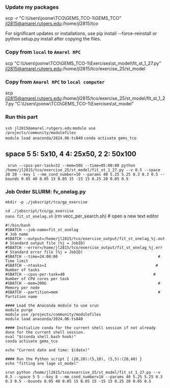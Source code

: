 ### Update my packages
scp -r "C:\Users\joonw\TCO\GEMS_TCO-1\GEMS_TCO" jl2815@amarel.rutgers.edu:/home/jl2815/tco

For significant updates or installations, use pip install --force-reinstall or python setup.py install after copying the files.

### Copy from ```local``` to ```Amarel HPC```

scp "C:\Users\joonw\TCO\GEMS_TCO-1\Exercises\st_model\fit_st_1_27.py" jl2815@amarel.rutgers.edu:/home/jl2815/tco/exercise_25/st_model

### Copy from ```Amarel HPC``` to ```local computer```
scp jl2815@amarel.rutgers.edu:/home/jl2815/tco/exercise_25/st_model/fit_st_1_27.py "C:\Users\joonw\TCO\GEMS_TCO-1\Exercises\st_model\"


### Run this part
```ssh jl2815@amarel.rutgers.edu```
```module use /projects/community/modulefiles```           
```module load anaconda/2024.06-ts840``` 
```conda activate gems_tco```

## space 5 5: 5x10, 4 4: 25x50, 2 2: 50x100



``` srun --cpus-per-task=32 --mem=50G --time=05:00:00 python /home/jl2815/tco/exercise_25/st_model/fit_st_1_27.py --v 0.5 --space 20 20 --key 1 --mm_cond_number=10 --params 40 5.25 5.25 0.3 0.3 0.5 --bounds 0.05 40 0.05 15 0.05 15 -15 15 0.25 20 0.05 0.5```





### Job Order SLURM: fv_onelag.py    
```mkdir -p ./jobscript/tco/gp_exercise```      

```cd ./jobscript/tco/gp_exercise```                          
```nano fit_st_onelag.sh```         (rm vecc_per_search.sh)        # open a new text editor     

``` 
#!/bin/bash
#SBATCH --job-name=fit_st_onelag                                      # Job name
#SBATCH --output=/home/jl2815/tco/exercise_output/fit_st_onelag_%j.out    # Standard output file (%j = JobID)
#SBATCH --error=/home/jl2815/tco/exercise_output/fit_st_onelag_%j.err     # Standard error file (%j = JobID)
#SBATCH --time=24:00:00                                            # Time limit
#SBATCH --ntasks=1                                                # Number of tasks
#SBATCH --cpus-per-task=40                                       # Number of CPU cores per task
#SBATCH --mem=200G                                                 # Memory per node
#SBATCH --partition=mem                                            # Partition name

#### Load the Anaconda module to use srun 
module purge                                              
module use /projects/community/modulefiles                 
module load anaconda/2024.06-ts840 

#### Initialize conda for the current shell session if not already done for the current shell session.
eval "$(conda shell.bash hook)"
conda activate gems_tco

echo "Current date and time: $(date)"

#### Run the Python script { (20,20):(5,10), (5,5):(20,40) }
echo "fitting one lage st_model"

srun python /home/jl2815/tco/exercise_25/st_model/fit_st_1_27.py --v 0.5 --space 5 5 --key 8 --mm_cond_number=10 --params 40 5.25 5.25 0.3 0.3 0.5 --bounds 0.05 40 0.05 15 0.05 15 -15 15 0.25 20 0.05 0.5


```